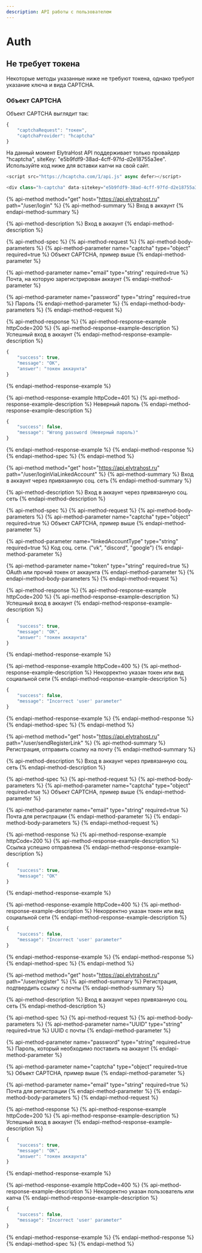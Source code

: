 ```yaml
---
description: API работы с пользователем
---
```


# Auth

## Не требует токена

Некоторые методы указанные ниже не требуют токена, однако требуют указание ключа и вида CAPTCHA. 

### Объект CAPTCHA

Объект CAPTCHA выглядит так:

```javascript
{
    "captchaRequest": "токен",
    "captchaProvider": "hcaptcha"
}
```

На данный момент ElytraHost API поддерживает только провайдер "hcaptcha", siteKey: "e5b9fdf9-38ad-4cff-97fd-d2e18755a3ee". Используйте код ниже для вставки капчи на свой сайт. 

```javascript
<script src="https://hcaptcha.com/1/api.js" async defer></script>

<div class="h-captcha" data-sitekey="e5b9fdf9-38ad-4cff-97fd-d2e18755a3ee"></div>
```

{% api-method method="get" host="https://api.elytrahost.ru" path="/user/login" %}
{% api-method-summary %}
Вход в аккаунт
{% endapi-method-summary %}

{% api-method-description %}
Вход в аккаунт
{% endapi-method-description %}

{% api-method-spec %}
{% api-method-request %}
{% api-method-body-parameters %}
{% api-method-parameter name="captcha" type="object" required=true %}
Объект CAPTCHA, пример выше
{% endapi-method-parameter %}

{% api-method-parameter name="email" type="string" required=true %}
Почта, на которую зарегистрирован аккаунт
{% endapi-method-parameter %}

{% api-method-parameter name="password" type="string" required=true %}
Пароль
{% endapi-method-parameter %}
{% endapi-method-body-parameters %}
{% endapi-method-request %}

{% api-method-response %}
{% api-method-response-example httpCode=200 %}
{% api-method-response-example-description %}
Успешный вход в аккаунт
{% endapi-method-response-example-description %}

```javascript
{
    "success": true,
    "message": "OK",
    "answer": "токен аккаунта" 
}
```
{% endapi-method-response-example %}

{% api-method-response-example httpCode=401 %}
{% api-method-response-example-description %}
Неверный пароль
{% endapi-method-response-example-description %}

```javascript
{
    "success": false,
    "message": "Wrong password (Неверный пароль)"
}
```
{% endapi-method-response-example %}
{% endapi-method-response %}
{% endapi-method-spec %}
{% endapi-method %}



{% api-method method="get" host="https://api.elytrahost.ru" path="/user/loginViaLinkedAccount" %}
{% api-method-summary %}
Вход в аккаунт через привязанную соц. сеть
{% endapi-method-summary %}

{% api-method-description %}
Вход в аккаунт через привязанную соц. сеть
{% endapi-method-description %}

{% api-method-spec %}
{% api-method-request %}
{% api-method-body-parameters %}
{% api-method-parameter name="captcha" type="object" required=true %}
Объект CAPTCHA, пример выше
{% endapi-method-parameter %}

{% api-method-parameter name="linkedAccountType" type="string" required=true %}
Код соц. сети. \("vk", "discord", "google"\)
{% endapi-method-parameter %}

{% api-method-parameter name="token" type="string" required=true %}
OAuth или прочий токен от аккаунта
{% endapi-method-parameter %}
{% endapi-method-body-parameters %}
{% endapi-method-request %}

{% api-method-response %}
{% api-method-response-example httpCode=200 %}
{% api-method-response-example-description %}
Успешный вход в аккаунт
{% endapi-method-response-example-description %}

```javascript
{
    "success": true,
    "message": "OK",
    "answer": "токен аккаунта" 
}
```
{% endapi-method-response-example %}

{% api-method-response-example httpCode=400 %}
{% api-method-response-example-description %}
Некорректно указан токен или вид социальной сети
{% endapi-method-response-example-description %}

```javascript
{
    "success": false,
    "message": "Incorrect 'user' parameter"
}
```
{% endapi-method-response-example %}
{% endapi-method-response %}
{% endapi-method-spec %}
{% endapi-method %}

{% api-method method="get" host="https://api.elytrahost.ru" path="/user/sendRegisterLink" %}
{% api-method-summary %}
Регистрация, отправить ссылку на почту
{% endapi-method-summary %}

{% api-method-description %}
Вход в аккаунт через привязанную соц. сеть
{% endapi-method-description %}

{% api-method-spec %}
{% api-method-request %}
{% api-method-body-parameters %}
{% api-method-parameter name="captcha" type="object" required=true %}
Объект CAPTCHA, пример выше
{% endapi-method-parameter %}

{% api-method-parameter name="email" type="string" required=true %}
Почта для регистрации
{% endapi-method-parameter %}
{% endapi-method-body-parameters %}
{% endapi-method-request %}

{% api-method-response %}
{% api-method-response-example httpCode=200 %}
{% api-method-response-example-description %}
Ссылка успешно отправлена
{% endapi-method-response-example-description %}

```javascript
{
    "success": true,
    "message": "OK"
}
```
{% endapi-method-response-example %}

{% api-method-response-example httpCode=400 %}
{% api-method-response-example-description %}
Некорректно указан токен или вид социальной сети
{% endapi-method-response-example-description %}

```javascript
{
    "success": false,
    "message": "Incorrect 'user' parameter"
}
```
{% endapi-method-response-example %}
{% endapi-method-response %}
{% endapi-method-spec %}
{% endapi-method %}

{% api-method method="get" host="https://api.elytrahost.ru" path="/user/register" %}
{% api-method-summary %}
Регистрация, подтвердить ссылку с почты
{% endapi-method-summary %}

{% api-method-description %}
Вход в аккаунт через привязанную соц. сеть
{% endapi-method-description %}

{% api-method-spec %}
{% api-method-request %}
{% api-method-body-parameters %}
{% api-method-parameter name="UUID" type="string" required=true %}
UUID с почты
{% endapi-method-parameter %}

{% api-method-parameter name="password" type="string" required=true %}
Пароль, который необходимо поставить на аккаунт
{% endapi-method-parameter %}

{% api-method-parameter name="captcha" type="object" required=true %}
Объект CAPTCHA, пример выше
{% endapi-method-parameter %}

{% api-method-parameter name="email" type="string" required=true %}
Почта для регистрации
{% endapi-method-parameter %}
{% endapi-method-body-parameters %}
{% endapi-method-request %}

{% api-method-response %}
{% api-method-response-example httpCode=200 %}
{% api-method-response-example-description %}
Успешный вход в аккаунт
{% endapi-method-response-example-description %}

```javascript
{
    "success": true,
    "message": "OK",
    "answer": "токен аккаунта" 
}
```
{% endapi-method-response-example %}

{% api-method-response-example httpCode=400 %}
{% api-method-response-example-description %}
Некорректно указан пользователь или капча
{% endapi-method-response-example-description %}

```javascript
{
    "success": false,
    "message": "Incorrect 'user' parameter"
}
```
{% endapi-method-response-example %}
{% endapi-method-response %}
{% endapi-method-spec %}
{% endapi-method %}

